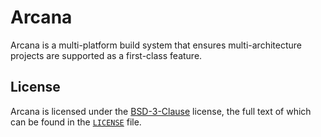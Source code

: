 # Arcana

Arcana is a multi-platform build system that ensures multi-architecture projects are supported as a first-class feature.

## License

Arcana is licensed under the [BSD-3-Clause](https://spdx.org/licenses/BSD-3-Clause.html) license, the full text of which can be found in the [`LICENSE`](./LICENSE) file.

